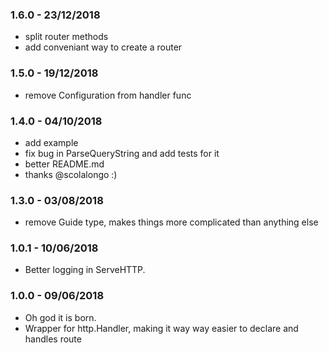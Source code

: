 ### 1.6.0 - 23/12/2018

- split router methods
- add conveniant way to create a router

### 1.5.0 - 19/12/2018

- remove Configuration from handler func

### 1.4.0 - 04/10/2018

- add example
- fix bug in ParseQueryString and add tests for it
- better README.md
- thanks @scolalongo :)

### 1.3.0 - 03/08/2018

- remove Guide type, makes things more complicated than anything else

### 1.0.1 - 10/06/2018

- Better logging in ServeHTTP.

### 1.0.0 - 09/06/2018

- Oh god it is born.
- Wrapper for http.Handler, making it way way easier to declare and handles route
